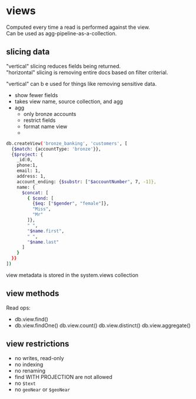 # views
Computed every time a read is performed against the view.  
Can be used as agg-pipeline-as-a-collection.  

## slicing data
"vertical" slicing reduces fields being returned.  
"horizontal" slicing is removing entire docs based on filter criterial.  

"vertical" can b e used for things like removing sensitive data.  

- show fewer fields
- takes view name, source collection, and agg
- agg
  - only bronze accounts
  - restrict fields
  - format name view
  - 
```bash
db.createView('bronze_banking', 'customers', [
  {$match: {accountType: 'bronze'}},
  {$project: {
    _id:0,
    phone:1,
    email: 1,
    address: 1,
    account_ending: {$substr: ["$accountNumber", 7, -1]},
    name: {
      $concat: [
        { $cond: [
          {$eq: ["$gender", "female"]},
          "Miss",
          "Mr"
        ]},
        " ",
        "$name.first",
        " ",
        "$name.last"
      ]
    }
  }}
])
```
view metadata is stored in the system.views collection

## view methods
Read ops:
- db.view.find()
- db.view.findOne()
db.view.count()
db.view.distinct()
db.view.aggregate()

## view restrictions
- no writes, read-only
- no indexing
- no renaming
- find WITH PROJECTION are not allowed
- no `$text`
- no `geoNear` or `$geoNear`
